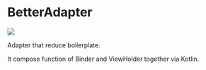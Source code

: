 # BetterAdapter

[![](https://jitpack.io/v/Lighture/BetterAdapter.svg)](https://jitpack.io/#Lighture/BetterAdapter)

Adapter that reduce boilerplate.

It compose function of Binder and ViewHolder together via Kotlin.